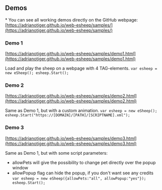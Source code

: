 ## Demos

\* You can see all working demos directly on the GitHub webpage:
[https://adrianotiger.github.io/web-esheep/samples/](https://adrianotiger.github.io/web-esheep/samples/)

### Demo 1
[https://adrianotiger.github.io/web-esheep/samples/demo1.html](https://adrianotiger.github.io/web-esheep/samples/demo1.html)

Load and play the sheep on a webpage with 4 TAG-elements.
``
var esheep = new eSheep();
esheep.Start();
``

### Demo 2
[https://adrianotiger.github.io/web-esheep/samples/demo2.html](https://adrianotiger.github.io/web-esheep/samples/demo2.html)

Same as Demo 1, but with a custom animation. 
``
var esheep = new eSheep();
esheep.Start("https://[DOMAIN]/[PATH]/[SCRIPTNAME].xml");
``

### Demo 3
[https://adrianotiger.github.io/web-esheep/samples/demo3.html](https://adrianotiger.github.io/web-esheep/samples/demo3.html)

Same as Demo 1, but with some script parameters:
- allowPets will give the possibility to change pet directly over the popup window
- allowPopup flag can hide the popup, if you don't want see any credits
``
var esheep = new eSheep({allowPets:"all", allowPopup:"yes"});
esheep.Start();
``

